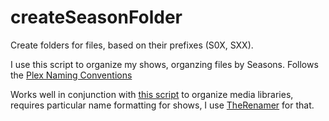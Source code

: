 # createSeasonFolder

Create folders for files, based on their prefixes (S0X, SXX).

I use this script to organize my shows, organzing files by Seasons. Follows the [Plex Naming Conventions](https://support.plex.tv/hc/en-us/articles/200220687-Naming-Series-Season-Based-TV-Shows)

Works well in conjunction with [this script](https://github.com/GHershkowitz/MediaMover) to organize media libraries, requires particular name formatting for shows, I use [TheRenamer](http://www.therenamer.com/) for that.
